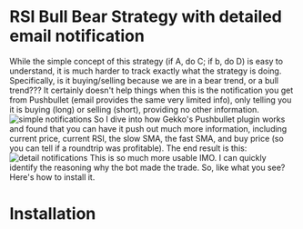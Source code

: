 # RSI Bull Bear Strategy with detailed email notification
While the simple concept of this strategy (if A, do C; if b, do D) is easy to understand, it is much harder to track exactly what the strategy is doing. Specifically, is it buying/selling because we are in a bear trend, or a bull trend???
It certainly doesn't help things when this is the notification you get from Pushbullet (email provides the same very limited info), only telling you it is buying (long) or selling (short), providing no other information.
![simple notifications](https://i.imgur.com/xh1YPyQ.png)
So I dive into how Gekko's Pushbullet plugin works and found that you can have it push out much more information, including current price, current RSI, the slow SMA, the fast SMA, and buy price (so you can tell if a roundtrip was profitable). The end result is this:
![detail notifications](https://i.imgur.com/qFZV40p.png)
This is so much more usable IMO. I can quickly identify the reasoning why the bot made the trade. So, like what you see? Here's how to install it.

# Installation

